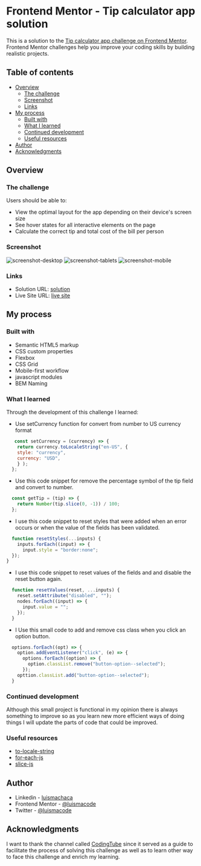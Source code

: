 # Frontend Mentor - Tip calculator app solution

This is a solution to the [Tip calculator app challenge on Frontend Mentor](https://www.frontendmentor.io/challenges/tip-calculator-app-ugJNGbJUX). Frontend Mentor challenges help you improve your coding skills by building realistic projects.

## Table of contents

- [Overview](#overview)
  - [The challenge](#the-challenge)
  - [Screenshot](#screenshot)
  - [Links](#links)
- [My process](#my-process)
  - [Built with](#built-with)
  - [What I learned](#what-i-learned)
  - [Continued development](#continued-development)
  - [Useful resources](#useful-resources)
- [Author](#author)
- [Acknowledgments](#acknowledgments)

## Overview

### The challenge

Users should be able to:

- View the optimal layout for the app depending on their device's screen size
- See hover states for all interactive elements on the page
- Calculate the correct tip and total cost of the bill per person

### Screenshot

![screenshot-desktop](./screenshots/tip-calculator-app-desktop.jpeg)
![screenshot-tablets](./screenshots/tip-calculator-app-tablet.jpeg)
![screenshot-mobile](./screenshots/tip-calculator-app-mobile.jpeg)

### Links

- Solution URL: [solution](https://www.frontendmentor.io/solutions/tipcalculatorappmain-l6s_AyOQWt)
- Live Site URL: [live site](https://luismacode.github.io/tip-calculator-app-main/)

## My process

### Built with

- Semantic HTML5 markup
- CSS custom properties
- Flexbox
- CSS Grid
- Mobile-first workflow
- javascript modules
- BEM Naming

### What I learned

Through the development of this challenge I learned:

- Use setCurrency function for convert from number to US currency format

```js
   const setCurrency = (currency) => {
    return currency.toLocaleString("en-US", {
    style: "currency",
    currency: "USD",
    } );
  };
  ```

- Use this code snippet for remove the percentage symbol of the tip field and convert  to number.

```js
  const getTip = (tip) => {
    return Number(tip.slice(0, -1)) / 100;
  };
```

- I use this code snippet to reset styles that were added when an error occurs or when the value of the fields has been validated.

```js
  function resetStyles(...inputs) {
    inputs.forEach((input) => {
      input.style = "border:none";
  });
}
```

- I use this code snippet to reset values of the fields and and disable the reset button again.

```js
  function resetValues(reset, ...inputs) {
    reset.setAttribute("disabled", "");
    nodes.forEach((input) => {
      input.value = "";
    });
  }
```

- I Use this small code to add and remove css class when you click an option button.

```js
  options.forEach((opt) => {
    option.addEventListener("click", (e) => {
      options.forEach((option) => {
        option.classList.remove("button-option--selected");
      });
    opttion.classList.add("button-option--selected");
  }
```

### Continued development

Although this small project is functional in my opinion there is always something to improve so as you learn new more efficient ways of doing things I will update the parts of code that could be improved.

### Useful resources

- [to-locale-string](https://developer.mozilla.org/en-US/docs/Web/JavaScript/Reference/Global_Objects/Number/toLocaleString)
- [for-each-js](https://developer.mozilla.org/en-US/docs/Web/JavaScript/Reference/Global_Objects/Array/forEach)
- [slice-js](https://developer.mozilla.org/en-US/docs/Web/JavaScript/Reference/Global_Objects/String/slice)

## Author

- Linkedin - [luismachaca](https://www.linkedin.com/in/luismachaca)
- Frontend Mentor - [@luismacode](https://www.frontendmentor.io/profile/luismacode)
- Twitter - [@luismacode](https://www.twitter.com/luismacode)

## Acknowledgments

I want to thank the channel called [CodingTube](https://www.youtube.com/watch?v=89TcBf7_s8o) since it served as a guide to facilitate the process of solving this challenge as well as to learn other way to face this challenge and enrich my learning.
